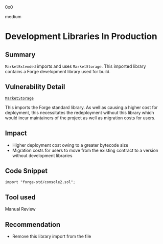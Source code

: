 0x0

medium

# Development Libraries In Production

## Summary

`MarketExtended` imports and uses `MarketStorage`. This imported library contains a Forge development library used for build.

## Vulnerability Detail

[`MarketStorage`](https://github.com/sherlock-audit/2022-11-float-capital/blob/main/contracts/market/template/MarketStorage.sol#L19)

This imports the Forge standard library. As well as causing a higher cost for deployment, this necessitates the redeployment without this library which would incur maintainers of the project as well as migration costs for users.

## Impact

- Higher deployment cost owing to a greater bytecode size
- Migration costs for users to move from the existing contract to a version without development libraries

## Code Snippet

```solidity
import "forge-std/console2.sol";
```

## Tool used

Manual Review

## Recommendation

- Remove this library import from the file
